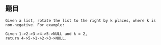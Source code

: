 ## 题目
    Given a list, rotate the list to the right by k places, where k is non-negative. For example:

    Given 1->2->3->4->5->NULL and k = 2,
    return 4->5->1->2->3->NULL.
